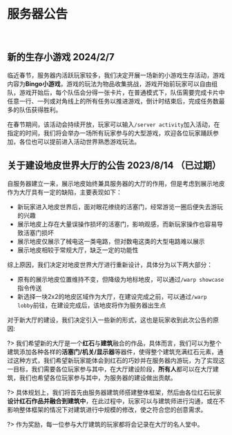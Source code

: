 # 服务器公告

<br/>

## 新的生存小游戏 2024/2/7

临近春节，服务器内活跃玩家较多，我们决定开展一场新的小游戏生存活动，游戏内容为**Bingo小游戏**，游戏的玩法为物品收集挑战，游戏开始前玩家可以自由组队，游戏开始后，每个队伍会分得一张卡片，在普通模式下，队伍需要完成卡片中任意一行、一列或对角线上的所有任务以推进游戏，倒计时结束后，完成任务数最多的队伍获得胜利。

在春节期间，该活动会持续开放，玩家可以输入``/server activity``加入活动，在指定的时间，我们将会举办一场所有玩家参与的大型游戏，欢迎各位玩家踊跃参加，各位也可以提前进入活动世界熟悉游戏玩法。

## 关于建设地皮世界大厅的公告 2023/8/14 （已过期）

自服务器建立一来，展示地皮始终兼具服务器的大厅的作用，但是考虑到展示地皮作为大厅具有一定的缺陷，主要表现如下：

* 新玩家进入地皮世界后，面对眼花缭绕的活塞门，经常游览一圈后便失去游玩的兴趣
* 展示地皮上存在大量误操作损坏的活塞门，影响观感，而新玩家操作也容易导致活塞门损坏
* 展示地皮仅展示了械电这一类电路，但对数电这类的大型电路难以展示
* 展示地皮相较于常规大厅，缺乏一定的功能性

综上原因，我们决定对地皮世界大厅进行重新设计，具体分为以下两大部分：

* 原有的展示地皮位置维持不变，但降级为地标地皮，可以通过``/warp showcase``指令传送
* 新选择一块2x2的地皮区域作为大厅，在建设完成之前，可以通过``/warp lobby``前往，在建设完成后，该地皮将作为服务器出生点

对于新大厅的建设，我们决定引入一些新的形式，这也是玩家收到此次公告的原因:

?> 我们希望新的大厅是一个**红石**与**建筑**融合的作品，具体而言，我们可以为整个建筑添加各种各样的**活塞门/机关/显示器**等器件，使得整个建筑充满红石元素，通过这种方式，我们希望新玩家能体会到红石的巧妙并在服务器内游玩，为了实现这一目标，我们需要各位玩家参与其中，在大厅建设阶段，**所有人**都可以在大厅建筑，我们也希望各位玩家参与其中，为服务器的建设做出贡献。

?> 具体规划上，我们将首先由服务器建筑师搭建整体框架，然后由各位红石玩家**设计红石作品并融合到建筑中**，在此过程中，玩家可以与建筑师进行沟通，或在不影响整体框架的情况下对建筑进行中规模的修改，使之符合您的创意需求。

?> 作为奖励，每一位参与大厅建筑的玩家都将会记录在大厅的名人堂中。

<br/>

<br/>